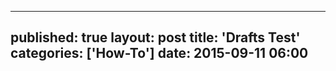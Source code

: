  ---
 published: true
 layout: post
 title: 'Drafts Test'
 categories: ['How-To']
 date: 2015-09-11 06:00	
 ---

